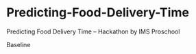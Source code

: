 # Predicting-Food-Delivery-Time
Predicting Food Delivery Time – Hackathon by IMS Proschool

Baseline 
